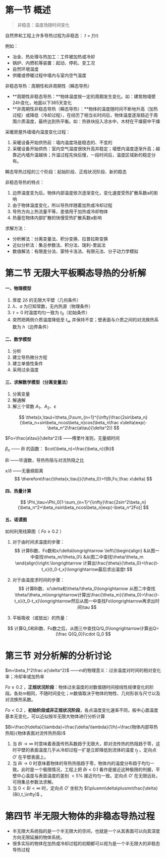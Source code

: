 # 第一节 概述

> 非稳态：温度场随时间变化

自然界和工程上许多导热过程为非稳态： $t=f(\tau)$ 

例如：

* 冶金、热处理与热加工：工件被加热或冷却
* 锅炉、内燃机等装置：起动、停机、变工况
* 自然环境温度
* 供暖或停暖过程中墙内与室内空气温度

非稳态导热：周期性和非周期性（瞬态导热）

* **周期性非稳态导热：**物体温度按一定的周期发生变化。如：建筑物墙壁24h变化，地面以下365天变化
* **非周期性非稳态导热（瞬态导热）：**物体的温度随时间不断地升高（加热过程）或降低（冷却过程），在经历了相当长时间后，物体温度逐渐趋近于周围介质温度，最终达到热平衡。如：热铁块投入凉水中，木材在干燥窑中干燥

采暖房屋外墙墙内温度变化过程：

1. 采暖设备开始供热前：墙内温度场是稳态的、不变的
2. 采暖设备开始供热：室内空气温度很快升高并稳定；墙壁内温度逐渐升高；越靠近内墙升温越快；升温过程先快后慢，一段时间后，温度区域新的稳定分布。

瞬态导热过程的三个阶段：起始阶段、正规状况阶段、新的稳态

非稳态导热的特点：

1. 边界温度变为后，物体内部温度依次逐渐变化，变化速度受热扩散系数a的影响
2. 由于物体温度变化，所以导热伴随着加热或冷却过程
3. 导热方向上热流量不等，差值用于加热或冷却物体
4. 热量在物体内部扩散的快慢受热扩散系数a影响

求解方法：

* 分析解法：分离变量法、积分变换、拉普拉斯变换
* 近似分析法：集总参数法、积分法、瑞利-里兹法
* 数值解法：有限差分法、蒙特卡洛法、有限元法、分子动力学模拟

# 第二节 无限大平板瞬态导热的分析解

#### 一、物理模型

1. 厚度 $2\delta$ 的无限大平壁（几何条件）
2. $\lambda、a$ 为已知常数，无内热源（物理条件）
3.  $\tau=0$ 时温度均匀一致为 $t_0$（初始条件）
4. 突然把两侧介质温度降低至 $t_\infty$ 并保持不变；壁表面与介质之间的对流换热系数为 $h$（边界条件） 

#### 二、数学模型

1. 分析 
2. 建立导热微分方程
3. 建立单值性条件
4. 采用过余温度

#### 三、求解数学模型（分离变量法）

1. 分离变量
2. 解通解
3. 解三个常数 $A_1、A_2、\varepsilon$

$$
\theta(x,\tau)=\theta_0\sum_{n=1}^{\infty}\frac{2sin\beta_n}{\beta_n+sin\beta_ncos\beta_n}cos(\beta_n\frac x\delta)exp(-\beta_n^2\frac{a\tau}{\delta^2})
$$



$Fo=\frac{a\tau}{\delta^2}$ ——傅里叶准则，无量纲时间

$\beta_n$ —— $Bi$ 的函数： $cot(\beta_n)=\frac{\beta_n}{Bi}$

$Bi$ ——毕渥数，导热热阻与对流热阻之比

$x/\delta$ ——无量纲距离
$$
\therefore\frac{\theta(x,\tau)}{\theta_0}=f(Bi,Fo,\frac x\delta)
$$


#### 四、热量计算

$$
\Phi_\tau=\Phi_0[1-\sum_{n=1}^{\infty}\frac{2sin^2\beta_n}{\beta_n^2+\beta_nsin\beta_ncos\beta_n}exp(-\beta_n^2Fo)]
$$

#### 五、诺谟图

如何利用线算图（ $Fo\geq0.2$ ）

1. 对于由时间求温度的步骤：
   $$
   计算Bi数、Fo数和x/\delta\longrightarrow
   \left\{\begin{align}
   &从图一中查找\theta_m/\theta_0\\
   &从图二中查找\theta/\theta_m
   \end{align}\right.\longrightarrow
   计算出\frac{\theta}{\theta_0}=\frac{t-t_x}{t_0-t_x}\longrightarrow最后求出温度t
   $$

2. 对于由温度求时间的步骤：
   $$
   计算Bi数、x/\delta和\theta/\theta_0\longrightarrow
   从图二中查找\theta/\theta_m\longrightarrow计算出\frac{\theta_m}{\theta_0}=\frac{t-t_x}{t_0-t_x}\longrightarrow然后从图一中查找Fo\longrightarrow再求出时间\tau
   $$

3. 平板吸收（或放出）的热量：

$$
计算Q_0和Bi数、Fo数之后，从图三中查找Q/Q_0\longrightarrow计算出Q=(\frac Q{Q_0})\cdot Q_0
$$

# 第三节 对分析解的分析讨论

$m=\beta_1^2\frac a{\delta^2}$ ——m的物理意义：过余温度对时间的相对变化率；冷却率或加热率

$Fo\geq0.2$ ，**正规状况阶段**：物体过余温度的对数值随时间按线性规律变化的阶段。各处m相同，不随时间变化；m数值取决于物体的物性、几何形状与尺寸以及对流换热系数。

$Fo<0.2$ ，**初始阶段或非正规状况阶段**，各点温度变化速率不同，板中心面温度基本无变化，可以近似按半无限大物体进行分析计算

$Bi=\frac{h\delta}{\lambda}=\frac{\delta/\lambda}{1/h}=\frac{物体内部导热热阻}{物体表面对流传热热阻}$

1. 当 $Bi\to\infty$ 时意味着表面传热系数趋于无限大，即对流传热的热阻趋于零，这时平壁的表面温度几乎从冷却过程一扩是立即降低到流体的温度 $t_f$ 。定向点 $O'$ 在平壁表面上。
2. 当 $Bi\to0$ 时意味着物体的导热热阻趋于零，物体内的温度分布趋于均匀一致。此时是一个极限情况，工程上把 $Bi<0.1$ 看作是接近这种极限的判据，平壁中心温度与表面温度的差别 $<5\%$ 接近均匀一致。定向点 $O'$ 在无限远处，可用集总参数法求解。
3. 当 $0<Bi<\infty$ 时，定向点 $O'$ 坐标为 $(\plusmn\delta\plusmn\frac{\delta}{Bi},t_\infty)$ 。

# 第四节 半无限大物体的非稳态导热过程

* 半无限大系统指的是一个半无限大的空间，也就是一个从其表面可以向其深度方向无限延展的物体系统。
* 很多实际的物体在加热或冷却过程的初期都可以视为是一个半无限大的非稳态导热过程